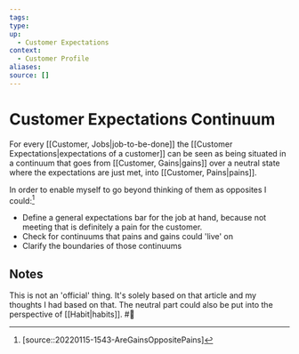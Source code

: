 ```yaml
---
tags:
type:
up:
  - Customer Expectations
context:
  - Customer Profile
aliases:
source: []
---
```


# Customer Expectations Continuum

For every [[Customer, Jobs|job-to-be-done]] the [[Customer Expectations|expectations of a customer]] can be seen as being situated in a continuum that goes from [[Customer, Gains|gains]] over a neutral state where the expectations are just met, into [[Customer, Pains|pains]].

In order to enable myself to go beyond thinking of them as opposites I could:[^1]

- Define a general expectations bar for the job at hand, because not meeting that is definitely a pain for the customer.
- Check for continuums that pains and gains could 'live' on
- Clarify the boundaries of those continuums

## Notes

This is not an 'official' thing. It's solely based on that article and my thoughts I had based on that. The neutral part could also be put into the perspective of [[Habit|habits]]. #🌱

[^1]: [source::20220115-1543-AreGainsOppositePains]
